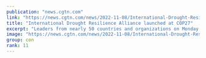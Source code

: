 ```yaml
---
publication: "news.cgtn.com"
link: "https://news.cgtn.com/news/2022-11-08/International-Drought-Resilience-Alliance-launched-at-COP27-1eN2qpMyU3m/index.html"
title: "International Drought Resilience Alliance launched at COP27"
excerpt: "Leaders from nearly 50 countries and organizations on Monday launched the International Drought Resilience Alliance at the ongoing COP27 to help countries to be better prepared for future droughts.Ini"
image: "https://news.cgtn.com/news/2022-11-08/International-Drought-Resilience-Alliance-launched-at-COP27-1eN2qpMyU3m/img/e4962d0ee6c84a108c61f67f31af29c2/e4962d0ee6c84a108c61f67f31af29c2-750.png"
group: con
rank: 11
---
```


